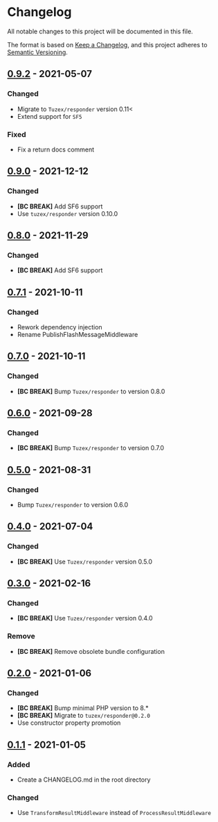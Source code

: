 # Changelog
All notable changes to this project will be documented in this file.

The format is based on [Keep a Changelog](https://keepachangelog.com/en/1.0.0/),
and this project adheres to [Semantic Versioning](https://semver.org/spec/v2.0.0.html).

## [0.9.2] - 2021-05-07

### Changed
- Migrate to `Tuzex/responder` version 0.11<
- Extend support for `SF5`

### Fixed
- Fix a return docs comment

## [0.9.0] - 2021-12-12

### Changed
- **[BC BREAK]** Add SF6 support
- Use `tuzex/responder` version 0.10.0

## [0.8.0] - 2021-11-29

### Changed
- **[BC BREAK]** Add SF6 support

## [0.7.1] - 2021-10-11

### Changed
- Rework dependency injection
- Rename PublishFlashMessageMiddleware

## [0.7.0] - 2021-10-11

### Changed
- **[BC BREAK]** Bump `Tuzex/responder` to version 0.8.0

## [0.6.0] - 2021-09-28

### Changed
- **[BC BREAK]** Bump `Tuzex/responder` to version 0.7.0

## [0.5.0] - 2021-08-31

### Changed
- Bump `Tuzex/responder` to version 0.6.0

## [0.4.0] - 2021-07-04

### Changed
- **[BC BREAK]** Use `Tuzex/responder` version 0.5.0

## [0.3.0] - 2021-02-16

### Changed
- **[BC BREAK]** Use `Tuzex/responder` version 0.4.0

### Remove
- **[BC BREAK]** Remove obsolete bundle configuration

## [0.2.0] - 2021-01-06

### Changed
- **[BC BREAK]** Bump minimal PHP version to 8.*
- **[BC BREAK]** Migrate to ```tuzex/responder@0.2.0```
- Use constructor property promotion

## [0.1.1] - 2021-01-05

### Added
- Create a CHANGELOG.md in the root directory 

### Changed
- Use ```TransformResultMiddleware``` instead of ```ProcessResultMiddleware```

[Unreleased]: https://github.com/Tuzex/responder-bundle/compare/v0.9.2...HEAD
[0.9.2]: https://github.com/Tuzex/responder-bundle/releases/tag/v0.9.2
[0.9.0]: https://github.com/Tuzex/responder-bundle/releases/tag/v0.9.0
[0.8.0]: https://github.com/Tuzex/responder-bundle/releases/tag/v0.8.0
[0.7.1]: https://github.com/Tuzex/responder-bundle/releases/tag/v0.7.1
[0.7.0]: https://github.com/Tuzex/responder-bundle/releases/tag/v0.7.0
[0.6.0]: https://github.com/Tuzex/responder-bundle/releases/tag/v0.6.0
[0.5.0]: https://github.com/Tuzex/responder-bundle/releases/tag/v0.5.0
[0.4.0]: https://github.com/Tuzex/responder-bundle/releases/tag/v0.4.0
[0.3.0]: https://github.com/Tuzex/responder-bundle/releases/tag/v0.3.0
[0.2.0]: https://github.com/Tuzex/responder-bundle/releases/tag/v0.2.0
[0.1.1]: https://github.com/Tuzex/responder-bundle/releases/tag/v0.1.1
